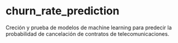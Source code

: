 # churn_rate_prediction
Creción y prueba de modelos de machine learning para predecir la probabilidad de cancelación de contratos de telecomunicaciones.
